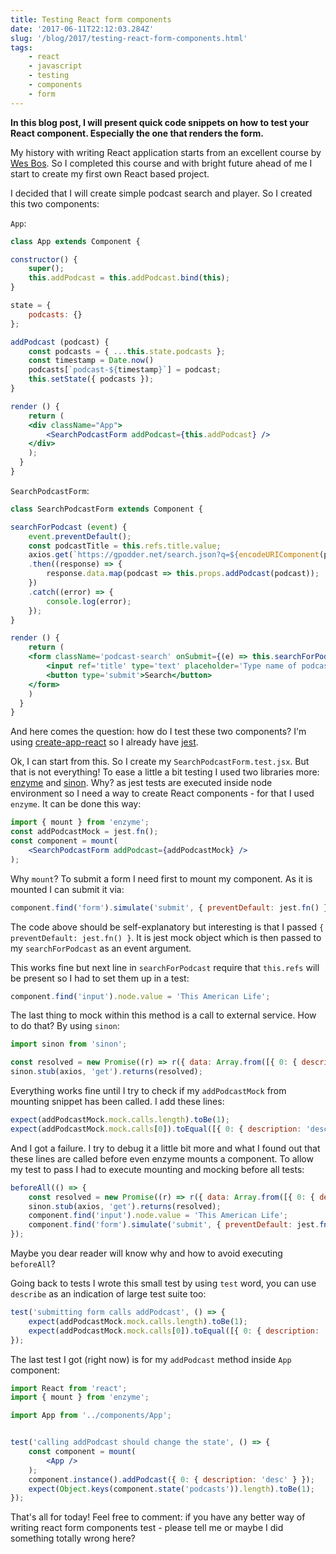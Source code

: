 ```yaml
---
title: Testing React form components
date: '2017-06-11T22:12:03.284Z'
slug: '/blog/2017/testing-react-form-components.html'
tags:
    - react
    - javascript
    - testing
    - components
    - form
---
```


**In this blog post, I will present quick code snippets on how to test
your React component. Especially the one that renders the form.**

My history with writing React application starts from an excellent
course by [Wes Bos](https://reactforbeginners.com/). So I completed this
course and with bright future ahead of me I start to create my first own
React based project.

I decided that I will create simple podcast search and player. So I
created this two components:

`App`:

```jsx
class App extends Component {

constructor() {
    super();
    this.addPodcast = this.addPodcast.bind(this);
}

state = {
    podcasts: {}
};

addPodcast (podcast) {
    const podcasts = { ...this.state.podcasts };
    const timestamp = Date.now()
    podcasts[`podcast-${timestamp}`] = podcast;
    this.setState({ podcasts });
}

render () {
    return (
    <div className="App">
        <SearchPodcastForm addPodcast={this.addPodcast} />
    </div>
    );
  }
}
```

`SearchPodcastForm`:

```jsx
class SearchPodcastForm extends Component {

searchForPodcast (event) {
    event.preventDefault();
    const podcastTitle = this.refs.title.value;
    axios.get(`https://gpodder.net/search.json?q=${encodeURIComponent(podcastTitle)}`)
    .then((response) => {
        response.data.map(podcast => this.props.addPodcast(podcast));
    })
    .catch((error) => {
        console.log(error);
    });
}

render () {
    return (
    <form className='podcast-search' onSubmit={(e) => this.searchForPodcast(e)}>
        <input ref='title' type='text' placeholder='Type name of podcast' />
        <button type='submit'>Search</button>
    </form>
    )
  }
}
```

And here comes the question: how do I test these two components? I'm
using
[create-app-react](https://github.com/facebookincubator/create-react-app)
so I already have [jest](https://facebook.github.io/jest/).

Ok, I can start from this. So I create my `SearchPodcastForm.test.jsx`.
But that is not everything! To ease a little a bit testing I used two
libraries more: [enzyme](https://github.com/airbnb/enzyme) and
[sinon](http://sinonjs.org/). Why? as jest tests are executed inside
node environment so I need a way to create React components - for that I
used `enzyme`. It can be done this way:

```jsx
import { mount } from 'enzyme';
const addPodcastMock = jest.fn();
const component = mount(
    <SearchPodcastForm addPodcast={addPodcastMock} />
);
```

Why `mount`? To submit a form I need first to mount my component. As it
is mounted I can submit it via:

```jsx
component.find('form').simulate('submit', { preventDefault: jest.fn() });
```

The code above should be self-explanatory but interesting is that I
passed `{ preventDefault: jest.fn() }`. It is jest mock object which is
then passed to my `searchForPodcast` as an event argument.

This works fine but next line in `searchForPodcast` require that
`this.refs` will be present so I had to set them up in a test:

```jsx
component.find('input').node.value = 'This American Life';
```

The last thing to mock within this method is a call to external service.
How to do that? By using `sinon`:

```jsx
import sinon from 'sinon';

const resolved = new Promise((r) => r({ data: Array.from([{ 0: { description: 'desc' } }]) }));
sinon.stub(axios, 'get').returns(resolved);
```

Everything works fine until I try to check if my `addPodcastMock` from
mounting snippet has been called. I add these lines:

```jsx
expect(addPodcastMock.mock.calls.length).toBe(1);
expect(addPodcastMock.mock.calls[0]).toEqual([{ 0: { description: 'desc' } }]);
```

And I got a failure. I try to debug it a little bit more and what I
found out that these lines are called before even enzyme mounts a
component. To allow my test to pass I had to execute mounting and
mocking before all tests:

```jsx
beforeAll(() => {
    const resolved = new Promise((r) => r({ data: Array.from([{ 0: { description: 'desc' } }]) }));
    sinon.stub(axios, 'get').returns(resolved);
    component.find('input').node.value = 'This American Life';
    component.find('form').simulate('submit', { preventDefault: jest.fn() });
});
```

Maybe you dear reader will know why and how to avoid executing
`beforeAll`?

Going back to tests I wrote this small test by using `test` word, you
can use `describe` as an indication of large test suite too:

```jsx
test('submitting form calls addPodcast', () => {
    expect(addPodcastMock.mock.calls.length).toBe(1);
    expect(addPodcastMock.mock.calls[0]).toEqual([{ 0: { description: 'desc' } }]);
});
```

The last test I got (right now) is for my `addPodcast` method inside
`App` component:

```jsx
import React from 'react';
import { mount } from 'enzyme';

import App from '../components/App';


test('calling addPodcast should change the state', () => {
    const component = mount(
        <App />
    );
    component.instance().addPodcast({ 0: { description: 'desc' } });
    expect(Object.keys(component.state('podcasts')).length).toBe(1);
});
```

That's all for today! Feel free to comment: if you have any better way
of writing react form components test - please tell me or maybe I did
something totally wrong here?
